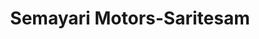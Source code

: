 ---
title: "Semayari Motors-Saritesam"
url: /latacunga/semayari-motors-saritesam/
shop: Autohaus
---